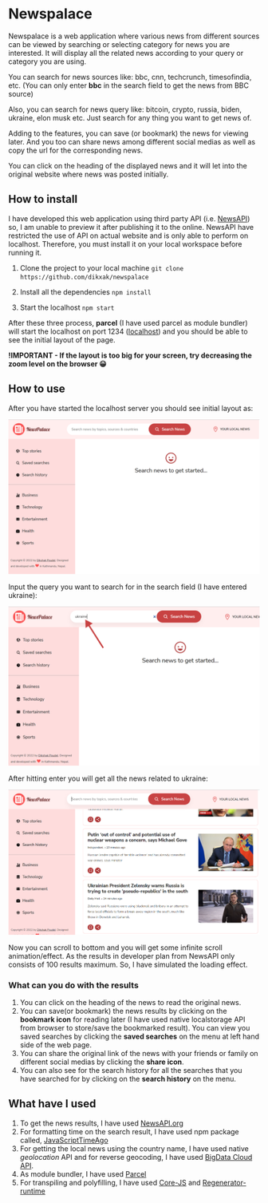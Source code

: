 # Newspalace

Newspalace is a web application where various news from different sources can be viewed by searching or selecting category for news you are interested. It will display all the related news according to your query or category you are using.

You can search for news sources like: bbc, cnn, techcrunch, timesofindia, etc. (You can only enter **bbc** in the search field to get the news from BBC source)

Also, you can search for news query like: bitcoin, crypto, russia, biden, ukraine, elon musk etc. Just search for any thing you want to get news of.

Adding to the features, you can save (or bookmark) the news for viewing later. And you too can share news among different social medias as well as copy the url for the corresponding news.

You can click on the heading of the displayed news and it will let into the original website where news was posted initially.

## How to install

I have developed this web application using third party API (i.e. [NewsAPI](https://newsapi.org/)) so, I am unable to preview it after publishing it to the online. NewsAPI have restricted the use of API on actual website and is only able to perform on localhost. Therefore, you must install it on your local workspace before running it.

1. Clone the project to your local machine
   `git clone https://github.com/dikxak/newspalace`

2. Install all the dependencies
   `npm install`

3. Start the localhost
   `npm start`

After these three process, **parcel** (I have used parcel as module bundler) will start the localhost on port 1234 ([localhost](http://localhost:1234)) and you should be able to see the initial layout of the page.

**!IMPORTANT - If the layout is too big for your screen, try decreasing the zoom level on the browser 😀**

## How to use

After you have started the localhost server you should see initial layout as:

![Initial Newspalace Layout](/img_markdown/initial_layout.PNG)

Input the query you want to search for in the search field (I have entered ukraine):

![Search Query](/img_markdown/search_query.png)

After hitting enter you will get all the news related to ukraine:

![Search Results For Correspoding Query](/img_markdown/search_results.PNG)

Now you can scroll to bottom and you will get some infinite scroll animation/effect. As the results in developer plan from NewsAPI only consists of 100 results maximum. So, I have simulated the loading effect.

### What can you do with the results

1. You can click on the heading of the news to read the original news.
   <br/>
2. You can save(or bookmark) the news results by clicking on the **bookmark icon** for reading later (I have used native localstorage API from browser to store/save the bookmarked result). You can view you saved searches by clicking the **saved searches** on the menu at left hand side of the web page.
   <br />
3. You can share the original link of the news with your friends or family on different social medias by clicking the **share icon**.
   <br/>
4. You can also see for the search history for all the searches that you have searched for by clicking on the **search history** on the menu.

## What have I used

1. To get the news results, I have used [NewsAPI.org](https://newsapi.org/)
   <br/>
2. For formatting time on the search result, I have used npm package called, [JavaScriptTimeAgo](https://www.npmjs.com/package/javascript-time-ago)
   <br/>
3. For getting the local news using the country name, I have used native _geolocation_ API and for reverse geocoding, I have used [BigData Cloud API](https://www.bigdatacloud.com/).
   <br/>
4. As module bundler, I have used [Parcel](https://parceljs.org/docs/)
   <br/>
5. For transpiling and polyfilling, I have used [Core-JS](https://www.npmjs.com/package/core-js) and [Regenerator-runtime](https://www.npmjs.com/package/regenerator-runtime)
